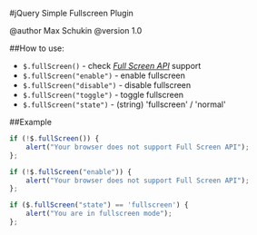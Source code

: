 #jQuery Simple Fullscreen Plugin

@author Max Schukin
@version 1.0

##How to use:

- `$.fullScreen()` - check *[Full Screen API](https://developer.mozilla.org/en/DOM/Using_full-screen_mode)* support
- `$.fullScreen("enable")` - enable fullscreen
- `$.fullScreen("disable")` - disable fullscreen
- `$.fullScreen("toggle")` - toggle fullscreen
- `$.fullScreen("state")` - (string) 'fullscreen' / 'normal'

##Example

```javascript
if (!$.fullScreen()) {
    alert("Your browser does not support Full Screen API");
};
```

```javascript
if (!$.fullScreen("enable")) {
    alert("Your browser does not support Full Screen API");
};
```

```javascript
if ($.fullScreen("state") == 'fullscreen') {
    alert("You are in fullscreen mode");
};
```